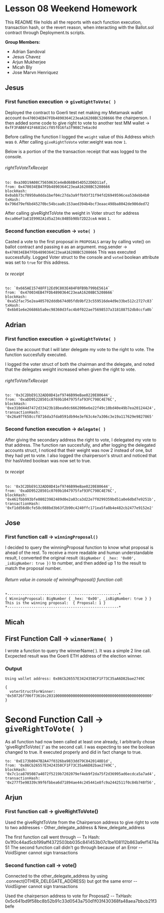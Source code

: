 # Lesson 08 Weekend Homework 

This README file holds all the reports with each function execution, transaction hash, or the revert reason, when 
interacting with the Ballot.sol contract through Deployment.ts scripts.

**Group Members:**

- Adrian Sandoval
- Jesus Chavez
- Arjun Mukherjee
- Micah Bly
- Jose Marvn Henriquez


## Jesus

### First function execution -> `giveRightToVote( )`

Deployed the contract to Goerli test net making my Metamask wallet account `0x470034EB47FDb4890364C23eaA16208BC5208666` the 
chairperson. I then added some code to give right to vote to another test MM wallet -> `0xfF3FAB6F41F4681bCcf05f016fa3f908C7e6ac0d`

Before calling the function I logged the `weight` value of this Address which was `0`. After calling `giveRightToVote` voter.weight was now `1`.

Below is a portion of the the transaction receipt that was logged to the console.

###### rightToVoteTxReceipt
```
to: 0xa30D19A08C7565063Ce4eBd68B454D522D6D11af,
from: 0x470034EB47FDb4890364C23eaA16208BC5208666
blockHash: 0x0abb73cf0950a0dda1bef04c27da3a9ffb93f31f94fd26949596cea53debb4b0
txHash: 0x796d79ef6bd45270bc54bcaa0c153aed394b4bcf3eaac498ba8042de986ded72
```
After calling giveRightToVote the weight in Voter struct for address `0xca06eF3aE1E9902A1d5a234c84B5b98b72D22ceA` was `1`.


### Second function execution -> `vote( )`

Casted a vote to the first proposal in `PROPOSALS` array by calling vote() on ballot contract and passing `0` as an argument.
msg.sender -> `0x470034EB47FDb4890364C23eaA16208BC5208666`
This was executed successfully. Logged Voter struct to the console and `voted` boolean attribute was set to `true` for this address.

###### tx receipt
```
to: `0x665AE15748FF12Ed9C803E484F0FB9b799bE5614`
from: `0x470034EB47FDb4890364C23eaA16208BC5208666`
blockHash: `0xa52fac75e2ea405702dddb674d05fdb9bf23c559516de4d9e33be512c2727c83`
txHash: `0x6b01e6e26686b5a0ec98360d3fac4b0f022ae75698537a318188752db8ccfa0b`
```
## Adrian

### First function execution -> `giveRightToVote( )`

Gave the account that I will later delegate my vote to the right to vote. The function succesfully executed. 

I logged the voter struct of both the chairman and the delegate, and noted that the delegates weight increased when given the right to vote. 

###### rightToVoteTxReceipt
```
to: '0x3C2DbE9132ADD8D41ef9746B99eBae0220E80644',
from: '0xaDD95228501c0769b1047975faf93FC798C4E76C',
blockHash: '0xe310d44d7472d33423b18bea9dc6662006e6e22f49c10bd40e49b7ea20124424',
transactionHash: '0x26a97f658ccf8716da3fda0591db94e3ef63c4e7a306c3e19a117629e9827865'
```
### Second function execution -> `delegate( )`

After giving the secondary address the right to vote, I delegated my vote to that address. The function ran succesfully, and after logging the delegated accounts struct, I noticed that their weight was now 2 instead of one, but they had yet to vote. I also logged the chairperson's struct and noticed that thir hasVoted boolean was now set to true. 

###### tx receipt
```
to: '0x3C2DbE9132ADD8D41ef9746B99eBae0220E80644',
from: '0xaDD95228501c0769b1047975faf93FC798C4E76C',
blockHash: '0x461fbb993bfe08023982489d0e2a03ca3d22e7f0299359bd51a0e6dbd7e9251b',
transactionHash: '0xf1dd56d8cfe58c088bd3b63f2b90c4240ffc171ea5fa8b4e482cb2477e9152e2'
```
## Jose

### First function call -> `winningProposal()`

I decided to query the winningProposal function to know what proposal is ahead of the rest. To receive a more readable and human understandable result, I converted the original result `(BigNumber { _hex: '0x00', _isBigNumber: true })` to number, and then added up 1 to the result to match the proposal number.

###### Return value in console of winningProposal() function call:
```
*---------------------------------------------------*
{ WinningProposal: BigNumber { _hex: '0x00', _isBigNumber: true } }
This is the winning proposal:  { Proposal: 1 }
*---------------------------------------------------*
```

## Micah

## First Function Call -> `winnerName( )`

I wrote a function to query the winnerName( ). It was a simple 2 line call. Excpected result was the Goerli ETH address of the election winner.

### Output
```
Using wallet address: 0x86Cb26557E3424358CF1F73C35aA6D82bae2749C

{
  voterStructForWinner: '0x50726f706f73616c203100000000000000000000000000000000000000000000'
}
```

# Second Function Call -> `giveRightToVote( )`
As all function had now been called at least one already, I arbitrarily chose 'giveRightToVote( )' as the second call. I was expecting to see the boolean changed to true. It executed properly and did in fact change to true.

```
to: '0xE173b8047B2A47f0326ba9833dd79C8420148D1d',
from: '0x86Cb26557E3424358CF1F73C35aA6D82bae2749C',
blockHash: '0x7c1ca8705087a4072f5219b7202079ef4eb9f2da75f2d36995ad6ecdca5a7ad4',
transactionHash: '0x277f5e98339c99f6fbbea6d71894ae44c245441e8fc9a2442511f0c84b748f56',
```

## Arjun

### First function call -> giveRightToVote()

Used the giveRightToVote from the Chairperson address to give right to vote to two addresses - Other_delegate_address & New_delegate_address

The first function call went through -- Tx Hash: 0x1f0c44ad5cb199aff4372503bb035c841453b07c1be108112b863a9ef1474a51
The second function call didn't go through because of an Error -- VoidSigner cannot sign transactions

### Second function call -> vote()

Connected to the other_delegate_address by using .connect(OTHER_DELEGATE_ADDRESS) but got the same error -- VoidSigner cannot sign transactions

Used the chairperson address to vote for Proposal2 -- TxHash: 0x5c641bd9f58bc8b52b91c33d0543a750d1f03f430368fa48aea7bbcb21f3befe